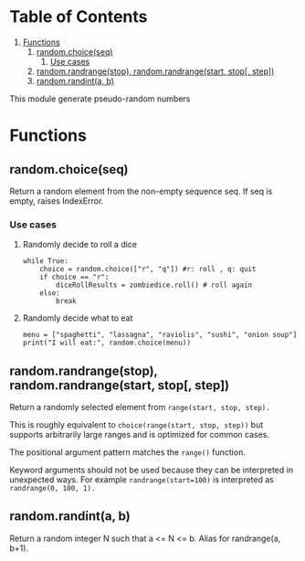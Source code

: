 
# Table of Contents

1.  [Functions](#org38859b6)
    1.  [random.choice(seq)](#org8d1214f)
        1.  [Use cases](#org713cd77)
    2.  [random.randrange(stop), random.randrange(start, stop[, step])](#orga1294ac)
    3.  [random.randint(a, b)](#orgadedf7a)

This module generate pseudo-random numbers


<a id="org38859b6"></a>

# Functions


<a id="org8d1214f"></a>

## random.choice(seq)

Return a random element from the non-empty sequence seq. If seq is empty, raises IndexError.


<a id="org713cd77"></a>

### Use cases

1.  Randomly decide to roll a dice

        while True:
            choice = random.choice(["r", "q"]) #r: roll , q: quit
            if choice == "r":
                diceRollResults = zombiedice.roll() # roll again
            else:
                break

2.  Randomly decide what to eat

        menu = ["spaghetti", "lassagna", "raviolis", "sushi", "onion soup"]
        print("I will eat:", random.choice(menu))


<a id="orga1294ac"></a>

## random.randrange(stop), random.randrange(start, stop[, step])

Return a randomly selected element from `range(start, stop, step).`

This is roughly equivalent to `choice(range(start, stop, step))` but supports arbitrarily large ranges and is optimized for common cases.

The positional argument pattern matches the `range()` function.

Keyword arguments should not be used because they can be interpreted in unexpected ways. For example `randrange(start=100)` is interpreted as `randrange(0, 100, 1).`


<a id="orgadedf7a"></a>

## random.randint(a, b)

Return a random integer N such that a <= N <= b. Alias for randrange(a, b+1).

